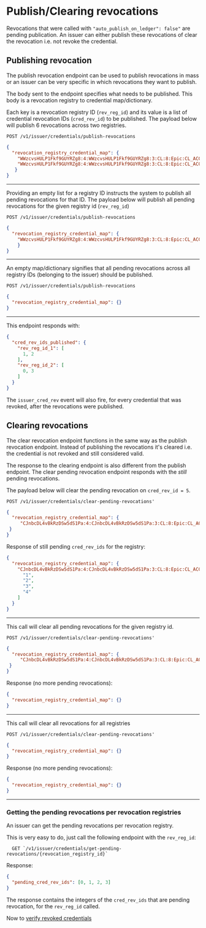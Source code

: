 # Publish/Clearing revocations

Revocations that were called with `"auto_publish_on_ledger": false"` are
pending publication.
An issuer can either publish these revocations of clear the revocation i.e.
not revoke the credential.

## Publishing revocation

The publish revocation endpoint can be used to publish revocations in mass or an
 issuer can be very specific in which revocations they want to publish.

The body sent to the endpoint specifies what needs to be published.
This body is a revocation registry to credential map/dictionary.

Each key is a revocation registry ID (`rev_reg_id`) and its value is a list
of credential revocation IDs (`cred_rev_id`) to be published.
The payload below will publish 6 revocations across two registries.

```http
POST /v1/issuer/credentials/publish-revocations
```

```json
{
  "revocation_registry_credential_map": {
    "WWzcvsHULP1Fkf9GUYRZg8:4:WWzcvsHULP1Fkf9GUYRZg8:3:CL:8:Epic:CL_ACCUM:cd2e0473-31f7-4cde-883d-6fceac1ce0d7":["1","2","3"],
    "WWzcvsHULP1Fkf9GUYRZg8:4:WWzcvsHULP1Fkf9GUYRZg8:3:CL:8:Epic:CL_ACCUM:bf1219ca-75bf-4931-911b-1fe2ace39683":["1","2","4"]
   }
}
```

***

Providing an empty list for a registry ID instructs the system to publish all
pending revocations for that ID. The payload below will publish all pending
revocations for the given registry id (`rev_reg_id`)

```http
POST /v1/issuer/credentials/publish-revocations
```

```json
{
  "revocation_registry_credential_map": {
    "WWzcvsHULP1Fkf9GUYRZg8:4:WWzcvsHULP1Fkf9GUYRZg8:3:CL:8:Epic:CL_ACCUM:cd2e0473-31f7-4cde-883d-6fceac1ce0d7":[]
    }
}
```

***

An empty map/dictionary signifies that all pending revocations across all
registry IDs (belonging to the issuer) should be published.

```http
POST /v1/issuer/credentials/publish-revocations
```

```json
{
  "revocation_registry_credential_map": {}
}
```

***

This endpoint responds with:

```json
{
  "cred_rev_ids_published": {
    "rev_reg_id_1": [
      1, 2
    ],
    "rev_reg_id_2": [
      0, 3
    ]
  }
}
```

The `issuer_cred_rev` event will also fire, for every credential that was
revoked, after the revocations were published.

## Clearing revocations

The clear revocation endpoint functions in the same way as the publish
revocation endpoint.
Instead of publishing the revocations it's cleared i.e. the credential is not
revoked and still considered valid.

The response to the clearing endpoint is also different from the publish endpoint.
The clear pending revocation endpoint responds with the *still* pending revocations.

The payload below will clear the pending revocation on `cred_rev_id = 5`.

```http
POST /v1/issuer/credentials/clear-pending-revocations'
```

```json
{
  "revocation_registry_credential_map": {
     "CJnbcDL4vBkRzDSw5dS1Pa:4:CJnbcDL4vBkRzDSw5dS1Pa:3:CL:8:Epic:CL_ACCUM:55bd2b4c-672b-4749-b8d3-b1b8137d1012":["5"]
 }
}
```

Response of still pending `cred_rev_ids` for the registry:

```json
{
  "revocation_registry_credential_map": {
    "CJnbcDL4vBkRzDSw5dS1Pa:4:CJnbcDL4vBkRzDSw5dS1Pa:3:CL:8:Epic:CL_ACCUM:55bd2b4c-672b-4749-b8d3-b1b8137d1012": [
      "1",
      "2",
      "3",
      "4"
    ]
  }
}
```

***

This call will clear all pending revocations for the given registry id.

```http
POST /v1/issuer/credentials/clear-pending-revocations'
```

```json
{
  "revocation_registry_credential_map": {
     "CJnbcDL4vBkRzDSw5dS1Pa:4:CJnbcDL4vBkRzDSw5dS1Pa:3:CL:8:Epic:CL_ACCUM:55bd2b4c-672b-4749-b8d3-b1b8137d1012":[]
 }
}
```

Response (no more pending revocations):

```json
{
  "revocation_registry_credential_map": {}
}
```

***

This call will clear all revocations for all registries

```http
POST /v1/issuer/credentials/clear-pending-revocations'
```

```json
{
  "revocation_registry_credential_map": {}
}
```

Response (no more pending revocations):

```json
{
  "revocation_registry_credential_map": {}
}
```

***

### Getting the pending revocations per revocation registries

An issuer can get the pending revocations per revocation registry.

This is very easy to do, just call the following endpoint with the `rev_reg_id`:

```http
  GET `/v1/issuer/credentials/get-pending-revocations/{revocation_registry_id}`
```

Response:

```json
{
  "pending_cred_rev_ids": [0, 1, 2, 3]
}
```

The response contains the integers of the `cred_rev_ids` that are pending
revocation, for the `rev_reg_id` called.

Now to
[verify revoked credentials](../7.%20Verify%20Credential.md#Verifying-revoked-credentials)
